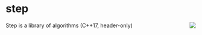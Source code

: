 # step
<img style="float: right;" src="https://user-images.githubusercontent.com/3381451/40880432-5b9e7086-66b9-11e8-9718-4b1ea4eae317.png">
Step is a library of algorithms (C++17, header-only)
